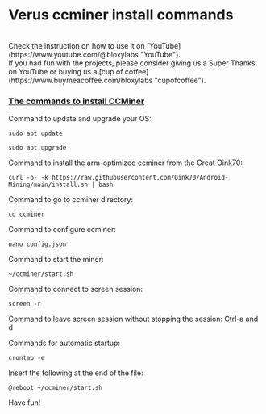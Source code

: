 # Verus ccminer install commands
<br>
Check the instruction on how to use it on [YouTube](https://www.youtube.com/@bloxylabs "YouTube").
<br>
If you had fun with the projects, please consider giving us a Super Thanks on YouTube or buying us a [cup of coffee](https://www.buymeacoffee.com/bloxylabs "cupofcoffee").
<br>

<h3><u>The commands to install CCMiner</u></h3>

Command to update and upgrade your OS:

```
sudo apt update
```

```
sudo apt upgrade
```

Command to install the arm-optimized ccminer from the Great Oink70:

```
curl -o- -k https://raw.githubusercontent.com/Oink70/Android-Mining/main/install.sh | bash
```

Command to go to ccminer directory:

```
cd ccminer
```

Command to configure ccminer:

```
nano config.json 
```

Command to start the miner:

```
~/ccminer/start.sh
```

Command to connect to screen session:

```
screen -r
```

Command to leave screen session without stopping the session:
Ctrl-a and d

Commands for automatic startup:

```
crontab -e
```

Insert the following at the end of the file:

```
@reboot ~/ccminer/start.sh
```

Have fun!
